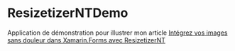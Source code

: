 # ResizetizerNTDemo
Application de démonstration pour illustrer mon article [Intégrez vos images sans douleur dans Xamarin.Forms avec ResizetizerNT](https://www.sylvainmoingeon.fr/integrez-vos-images-sans-douleur-dans-xamarinforms-avec-resizetizernt)
